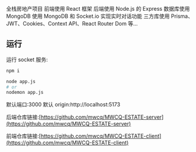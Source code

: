全栈房地产项目
前端使用 React 框架
后端使用 Node.js 的 Express
数据库使用 MongoDB
使用 MongoDB 和 Socket.io 实现实时对话功能
三方库使用 Prisma、JWT、Cookies、Context API、React Router Dom 等...

## 运行

运行 socket 服务:

```bash
npm i

node app.js
# or
nodemon app.js
```

默认端口:3000
默认 origin:http://localhost:5173

后端仓库链接:[https://github.com/mwcq/MWCQ-ESTATE-server](https://github.com/mwcq/MWCQ-ESTATE-server)

前端仓库链接:[https://github.com/mwcq/MWCQ-ESTATE-client](https://github.com/mwcq/MWCQ-ESTATE-client)
